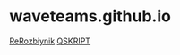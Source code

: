 # waveteams.github.io

[ReRozbiynik](http://waveteams.github.io/rerozbiynik)
[QSKRIPT](http://waveteams.github.io/qsk)
